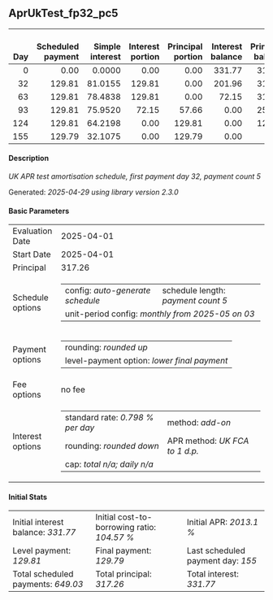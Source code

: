<h2>AprUkTest_fp32_pc5</h2>
<table>
    <thead style="vertical-align: bottom;">
        <th style="text-align: right;">Day</th>
        <th style="text-align: right;">Scheduled payment</th>
        <th style="text-align: right;">Simple interest</th>
        <th style="text-align: right;">Interest portion</th>
        <th style="text-align: right;">Principal portion</th>
        <th style="text-align: right;">Interest balance</th>
        <th style="text-align: right;">Principal balance</th>
        <th style="text-align: right;">Total simple interest</th>
        <th style="text-align: right;">Total interest</th>
        <th style="text-align: right;">Total principal</th>
    </thead>
    <tr style="text-align: right;">
        <td class="ci00">0</td>
        <td class="ci01" style="white-space: nowrap;">0.00</td>
        <td class="ci02">0.0000</td>
        <td class="ci03">0.00</td>
        <td class="ci04">0.00</td>
        <td class="ci05">331.77</td>
        <td class="ci06">317.26</td>
        <td class="ci07">0.0000</td>
        <td class="ci08">0.00</td>
        <td class="ci09">0.00</td>
    </tr>
    <tr style="text-align: right;">
        <td class="ci00">32</td>
        <td class="ci01" style="white-space: nowrap;">129.81</td>
        <td class="ci02">81.0155</td>
        <td class="ci03">129.81</td>
        <td class="ci04">0.00</td>
        <td class="ci05">201.96</td>
        <td class="ci06">317.26</td>
        <td class="ci07">81.0155</td>
        <td class="ci08">129.81</td>
        <td class="ci09">0.00</td>
    </tr>
    <tr style="text-align: right;">
        <td class="ci00">63</td>
        <td class="ci01" style="white-space: nowrap;">129.81</td>
        <td class="ci02">78.4838</td>
        <td class="ci03">129.81</td>
        <td class="ci04">0.00</td>
        <td class="ci05">72.15</td>
        <td class="ci06">317.26</td>
        <td class="ci07">159.4993</td>
        <td class="ci08">259.62</td>
        <td class="ci09">0.00</td>
    </tr>
    <tr style="text-align: right;">
        <td class="ci00">93</td>
        <td class="ci01" style="white-space: nowrap;">129.81</td>
        <td class="ci02">75.9520</td>
        <td class="ci03">72.15</td>
        <td class="ci04">57.66</td>
        <td class="ci05">0.00</td>
        <td class="ci06">259.60</td>
        <td class="ci07">235.4513</td>
        <td class="ci08">331.77</td>
        <td class="ci09">57.66</td>
    </tr>
    <tr style="text-align: right;">
        <td class="ci00">124</td>
        <td class="ci01" style="white-space: nowrap;">129.81</td>
        <td class="ci02">64.2198</td>
        <td class="ci03">0.00</td>
        <td class="ci04">129.81</td>
        <td class="ci05">0.00</td>
        <td class="ci06">129.79</td>
        <td class="ci07">299.6712</td>
        <td class="ci08">331.77</td>
        <td class="ci09">187.47</td>
    </tr>
    <tr style="text-align: right;">
        <td class="ci00">155</td>
        <td class="ci01" style="white-space: nowrap;">129.79</td>
        <td class="ci02">32.1075</td>
        <td class="ci03">0.00</td>
        <td class="ci04">129.79</td>
        <td class="ci05">0.00</td>
        <td class="ci06">0.00</td>
        <td class="ci07">331.7786</td>
        <td class="ci08">331.77</td>
        <td class="ci09">317.26</td>
    </tr>
</table>
<h4>Description</h4>
<p><i>UK APR test amortisation schedule, first payment day 32, payment count 5</i></p>
<p>Generated: <i>2025-04-29 using library version 2.3.0</i></p>
<h4>Basic Parameters</h4>
<table>
    <tr>
        <td>Evaluation Date</td>
        <td>2025-04-01</td>
    </tr>
    <tr>
        <td>Start Date</td>
        <td>2025-04-01</td>
    </tr>
    <tr>
        <td>Principal</td>
        <td>317.26</td>
    </tr>
    <tr>
        <td>Schedule options</td>
        <td>
            <table>
                <tr>
                    <td>config: <i>auto-generate schedule</i></td>
                    <td>schedule length: <i><i>payment count</i> 5</i></td>
                </tr>
                <tr>
                    <td colspan="2" style="white-space: nowrap;">unit-period config: <i>monthly from 2025-05 on 03</i></td>
                </tr>
            </table>
        </td>
    </tr>
    <tr>
        <td>Payment options</td>
        <td>
            <table>
                <tr>
                    <td>rounding: <i>rounded up</i></td>
                </tr>
                <tr>
                    <td>level-payment option: <i>lower&nbsp;final&nbsp;payment</i></td>
                </tr>
            </table>
        </td>
    </tr>
    <tr>
        <td>Fee options</td>
        <td>no fee
        </td>
    </tr>
    <tr>
        <td>Interest options</td>
        <td>
            <table>
                <tr>
                    <td>standard rate: <i>0.798 % per day</i></td>
                    <td>method: <i>add-on</i></td>
                </tr>
                <tr>
                    <td>rounding: <i>rounded down</i></td>
                    <td>APR method: <i>UK FCA to 1 d.p.</i></td>
                </tr>
                <tr>
                    <td colspan="2">cap: <i>total <i>n/a</i>; daily <i>n/a</i></td>
                </tr>
            </table>
        </td>
    </tr>
</table>
<h4>Initial Stats</h4>
<table>
    <tr>
        <td>Initial interest balance: <i>331.77</i></td>
        <td>Initial cost-to-borrowing ratio: <i>104.57 %</i></td>
        <td>Initial APR: <i>2013.1 %</i></td>
    </tr>
    <tr>
        <td>Level payment: <i>129.81</i></td>
        <td>Final payment: <i>129.79</i></td>
        <td>Last scheduled payment day: <i>155</i></td>
    </tr>
    <tr>
        <td>Total scheduled payments: <i>649.03</i></td>
        <td>Total principal: <i>317.26</i></td>
        <td>Total interest: <i>331.77</i></td>
    </tr>
</table>